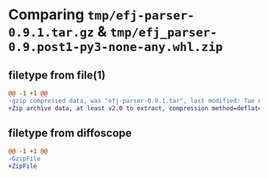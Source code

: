 # Comparing `tmp/efj-parser-0.9.1.tar.gz` & `tmp/efj_parser-0.9.post1-py3-none-any.whl.zip`

## filetype from file(1)

```diff
@@ -1 +1 @@
-gzip compressed data, was "efj-parser-0.9.1.tar", last modified: Tue Apr  9 09:00:37 2024, max compression
+Zip archive data, at least v2.0 to extract, compression method=deflate
```

## filetype from diffoscope

```diff
@@ -1 +1 @@
-GzipFile
+ZipFile
```

